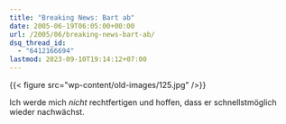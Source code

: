 ```yaml
---
title: "Breaking News: Bart ab"
date: 2005-06-19T06:05:00+00:00
url: /2005/06/breaking-news-bart-ab/
dsq_thread_id:
  - "6412166694"
lastmod: 2023-09-10T19:14:12+07:00
---
```

{{< figure src="wp-content/old-images/125.jpg" />}}

Ich werde mich _nicht_ rechtfertigen und hoffen, dass er schnellstmöglich wieder nachwächst.
